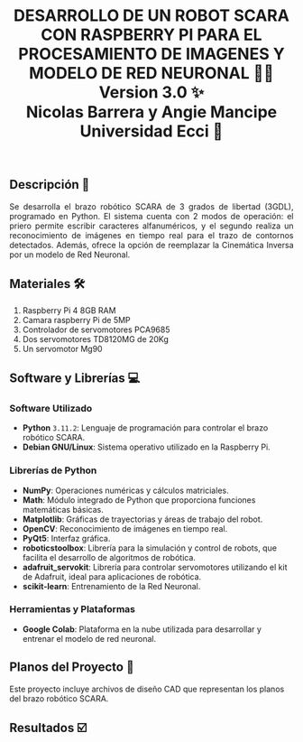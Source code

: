 <h1 align="center">DESARROLLO DE UN ROBOT SCARA CON RASPBERRY PI PARA EL PROCESAMIENTO DE IMAGENES Y MODELO DE RED NEURONAL 🤖🦾<br> 
Version 3.0 ✨<br>
Nicolas Barrera y Angie Mancipe<br>
Universidad Ecci 🏫</h1><br>

## Descripción 📝
<div style="text-align: justify;">
Se desarrolla el brazo robótico SCARA de 3 grados de libertad (3GDL), programado en Python. El sistema cuenta con 2 modos de operación: el priero permite escribir caracteres alfanuméricos, y el segundo realiza un reconocimiento de imágenes en tiempo real para el trazo de contornos detectados. Además, ofrece la opción de reemplazar la Cinemática Inversa por un modelo de Red Neuronal.
</div>

## Materiales 🛠️
1. Raspberry Pi 4 8GB RAM
2. Camara raspberry Pi de 5MP
3. Controlador de servomotores PCA9685
4. Dos servomotores TD8120MG de 20Kg
5. Un servomotor Mg90

## Software y Librerías 💻
### Software Utilizado
- **Python** `3.11.2`: Lenguaje de programación para controlar el brazo robótico SCARA.
- **Debian GNU/Linux**: Sistema operativo utilizado en la Raspberry Pi.

### Librerías de Python
- **NumPy**: Operaciones numéricas y cálculos matriciales.
- **Math**: Módulo integrado de Python que proporciona funciones matemáticas básicas.
- **Matplotlib**: Gráficas de trayectorias y áreas de trabajo del robot.
- **OpenCV**: Reconocimiento de imágenes en tiempo real.
- **PyQt5**: Interfaz gráfica.
- **roboticstoolbox**: Librería para la simulación y control de robots, que facilita el desarrollo de algoritmos de robótica.
- **adafruit_servokit**: Librería para controlar servomotores utilizando el kit de Adafruit, ideal para aplicaciones de robótica.
- **scikit-learn**: Entrenamiento de la Red Neuronal.

### Herramientas y Plataformas
- **Google Colab**: Plataforma en la nube utilizada para desarrollar y entrenar el modelo de red neuronal.

## Planos del Proyecto 📐
Este proyecto incluye archivos de diseño CAD que representan los planos del brazo robótico SCARA.

## Resultados ☑️

